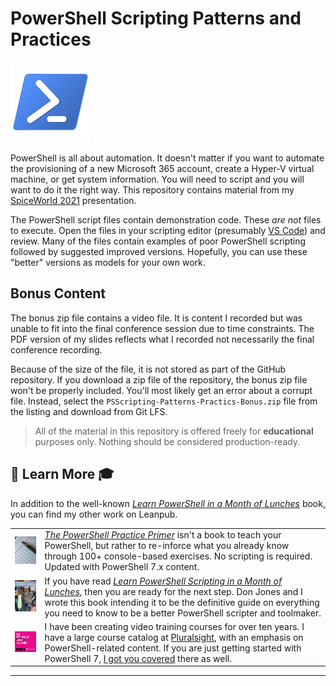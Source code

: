 # PowerShell Scripting Patterns and Practices

![powershell](images/psicon.png)

PowerShell is all about automation. It doesn't matter if you want to automate the provisioning of a new Microsoft 365 account, create a Hyper-V virtual machine, or get system information. You will need to script and you will want to do it the right way. This repository contains material from my [SpiceWorld 2021](https://www.spiceworks.com/spiceworld/) presentation.

The PowerShell script files contain demonstration code. These *are not* files to execute. Open the files in your scripting editor (presumably [VS Code](https://code.visualstudio.com/)) and review. Many of the files contain examples of poor PowerShell scripting followed by suggested improved versions. Hopefully, you can use these "better" versions as models for your own work.

## Bonus Content

The bonus zip file contains a video file. It is content I recorded but was unable to fit into the final conference session due to time constraints. The PDF version of my slides reflects what I recorded not necessarily the final conference recording.

Because of the size of the file, it is not stored as part of the GitHub repository. If you download a zip file of the repository, the bonus zip file won't be properly included. You'll most likely get an error about a corrupt file. Instead, select the `PSScripting-Patterns-Practics-Bonus.zip` file from the listing and download from Git LFS.

> All of the material in this repository is offered freely for __educational__ purposes only. Nothing should be considered production-ready.

## :book: Learn More :mortar_board:

In addition to the well-known [_Learn PowerShell in a Month of Lunches_](https://www.manning.com/books/learn-windows-powershell-in-a-month-of-lunches-third-edition?a_aid=jdhit&a_bid=2326a8ab) book, you can find my other work on Leanpub.

|   |   |
|---|---|
![PowerShell PracticePrimer](images/psprimer-thumb.png) | [_The PowerShell Practice Primer_](https://leanpub.com/psprimer) isn't a book to teach your PowerShell, but rather to re-inforce what you already know through 100+ console-based exercises. No scripting is required. Updated with PowerShell 7.x content.
![PowerShell Scripting and Toolmaking](images/pstoolmaking-thumbnail.png) | If you have read [_Learn PowerShell Scripting in a Month of Lunches_](https://www.manning.com/books/learn-powershell-scripting-in-a-month-of-lunches?a_aid=jdhit&a_bid=2326a8ab), then you are ready for the next step. Don Jones and I wrote this book intending it to be the definitive guide on everything you need to know to be a better PowerShell scripter and toolmaker.
![pluralsight](images/ps-skills-thumb.jpg) | I have been creating video training courses for over ten years. I have a large course catalog at [Pluralsight](https://pluralsight.pxf.io/qbR6n), with an emphasis on PowerShell-related content. If you are just getting started with PowerShell 7, [I got you covered](https://pluralsight.pxf.io/Lbvya) there as well.

-----
